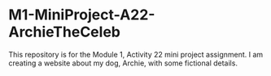 # M1-MiniProject-A22-ArchieTheCeleb
This repository is for the Module 1, Activity 22 mini project assignment. I am creating a website about my dog, Archie, with some fictional details. 
